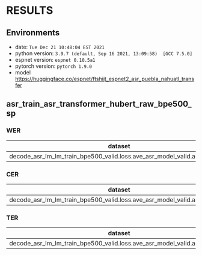 <!-- Generated by scripts/utils/show_asr_result.sh -->
# RESULTS
## Environments
- date: `Tue Dec 21 10:48:04 EST 2021`
- python version: `3.9.7 (default, Sep 16 2021, 13:09:58)  [GCC 7.5.0]`
- espnet version: `espnet 0.10.5a1`
- pytorch version: `pytorch 1.9.0`
- model https://huggingface.co/espnet/ftshijt_espnet2_asr_puebla_nahuatl_transfer

## asr_train_asr_transformer_hubert_raw_bpe500_sp
### WER

|dataset|Snt|Wrd|Corr|Sub|Del|Ins|Err|S.Err|
|---|---|---|---|---|---|---|---|---|
|decode_asr_lm_lm_train_bpe500_valid.loss.ave_asr_model_valid.acc.best/test|10576|90532|77.0|17.0|6.0|3.6|26.6|74.0|

### CER

|dataset|Snt|Wrd|Corr|Sub|Del|Ins|Err|S.Err|
|---|---|---|---|---|---|---|---|---|
|decode_asr_lm_lm_train_bpe500_valid.loss.ave_asr_model_valid.acc.best/test|10576|590273|92.2|2.1|5.7|3.0|10.8|74.0|

### TER

|dataset|Snt|Wrd|Corr|Sub|Del|Ins|Err|S.Err|
|---|---|---|---|---|---|---|---|---|
|decode_asr_lm_lm_train_bpe500_valid.loss.ave_asr_model_valid.acc.best/test|10576|242435|86.0|7.3|6.8|3.5|17.5|74.0|

